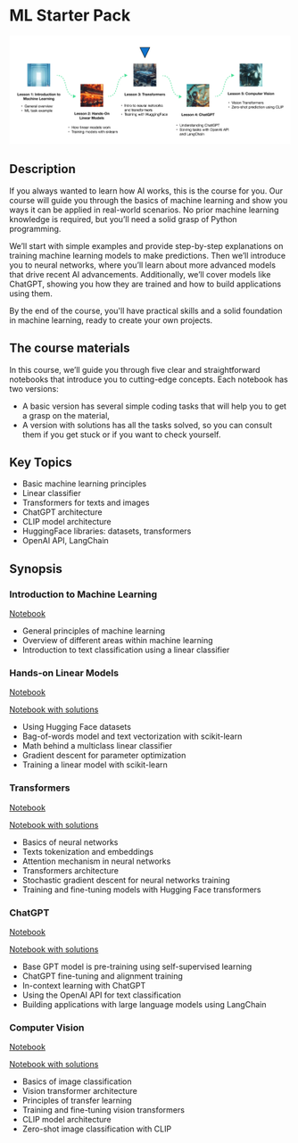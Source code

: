 # ML Starter Pack

![](starter-kit-plan.png)

## Description
If you always wanted to learn how AI works, this is the course for you. Our course will guide you through the basics of machine learning and show you ways it can be applied in real-world scenarios. No prior machine learning knowledge is required, but you’ll need a solid grasp of Python programming. 

We’ll start with simple examples and provide step-by-step explanations on training machine learning models to make predictions. Then we’ll introduce you to neural networks, where you’ll learn about more advanced models that drive recent AI advancements. Additionally, we’ll cover models like ChatGPT, showing you how they are trained and how to build applications using them.

By the end of the course, you'll have practical skills and a solid foundation in machine learning, ready to create your own projects.

## The course materials

In this course, we’ll guide you through five clear and straightforward notebooks that introduce you to cutting-edge concepts. Each notebook has two versions:

- A basic version has several simple coding tasks that will help you to get a grasp on the material,
- A version with solutions has all the tasks solved, so you can consult them if you get stuck or if you want to check yourself.

## Key Topics

- Basic machine learning principles
- Linear classifier
- Transformers for texts and images
- ChatGPT architecture
- CLIP model architecture
- HuggingFace libraries: datasets, transformers
- OpenAI API, LangChain

## Synopsis

### Introduction to Machine Learning

[Notebook](https://colab.research.google.com/github/Nebius-Academy/ML-Starter-Pack/blob/main/notebooks/lesson_1.ipynb)

- General principles of machine learning
- Overview of different areas within machine learning
- Introduction to text classification using a linear classifier

### Hands-on Linear Models

[Notebook](https://colab.research.google.com/github/Nebius-Academy/ML-Starter-Pack/blob/main/notebooks/lesson_2.ipynb)

[Notebook with solutions](https://colab.research.google.com/github/Nebius-Academy/ML-Starter-Pack/blob/main/notebooks/lesson_2_with_solutions.ipynb)

- Using Hugging Face datasets
- Bag-of-words model and text vectorization with scikit-learn
- Math behind a multiclass linear classifier
- Gradient descent for parameter optimization
- Training a linear model with scikit-learn

### Transformers

[Notebook](https://colab.research.google.com/github/Nebius-Academy/ML-Starter-Pack/blob/main/notebooks/lesson_3.ipynb)

[Notebook with solutions](https://colab.research.google.com/github/Nebius-Academy/ML-Starter-Pack/blob/main/notebooks/lesson_3_with_solutions.ipynb)

- Basics of neural networks
- Texts tokenization and embeddings
- Attention mechanism in neural networks
- Transformers architecture
- Stochastic gradient descent for neural networks training
- Training and fine-tuning models with Hugging Face transformers

### ChatGPT

[Notebook](https://colab.research.google.com/github/Nebius-Academy/ML-Starter-Pack/blob/main/notebooks/lesson_4.ipynb)

[Notebook with solutions](https://colab.research.google.com/github/Nebius-Academy/ML-Starter-Pack/blob/main/notebooks/lesson_4_with_solutions.ipynb)

- Base GPT model is pre-training using self-supervised learning
- ChatGPT fine-tuning and alignment training
- In-context learning with ChatGPT
- Using the OpenAI API for text classification
- Building applications with large language models using LangChain

### Computer Vision

[Notebook](https://colab.research.google.com/github/Nebius-Academy/ML-Starter-Pack/blob/main/notebooks/lesson_5.ipynb)

[Notebook with solutions](https://colab.research.google.com/github/Nebius-Academy/ML-Starter-Pack/blob/main/notebooks/lesson_5_with_solutions.ipynb)

- Basics of image classification
- Vision transformer architecture
- Principles of transfer learning
- Training and fine-tuning vision transformers
- CLIP model architecture
- Zero-shot image classification with CLIP

